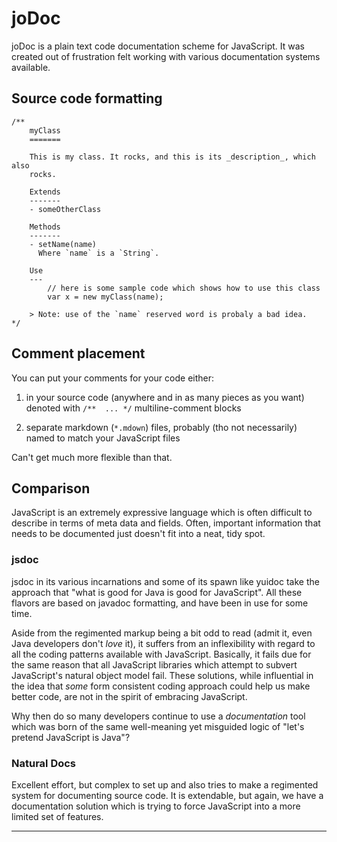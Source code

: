 joDoc
=====

joDoc is a plain text code documentation scheme for JavaScript. It was created out of
frustration felt working with various documentation systems available.

Source code formatting
----------------------

	/**
		myClass
		=======
		
		This is my class. It rocks, and this is its _description_, which also
		rocks.
		
		Extends
		-------
		- someOtherClass
		
		Methods
		-------
		- setName(name)
		  Where `name` is a `String`.
		
		Use
		---
			// here is some sample code which shows how to use this class
			var x = new myClass(name);
		
		> Note: use of the `name` reserved word is probaly a bad idea.
	*/

Comment placement
-----------------

You can put your comments for your code either:

1. in your source code (anywhere and in as many pieces as you want) denoted with
   `/**  ... */` multiline-comment blocks

2. separate markdown (`*.mdown`) files, probably (tho not necessarily) named to
   match your JavaScript files

Can't get much more flexible than that.

Comparison
----------

JavaScript is an extremely expressive language which is often difficult to describe in
terms of meta data and fields. Often, important information that needs to be documented
just doesn't fit into a neat, tidy spot.

### jsdoc

jsdoc in its various incarnations and some of its spawn like yuidoc take the approach
that "what is good for Java is good for JavaScript". All these flavors are based on
javadoc formatting, and have been in use for some time.

Aside from the regimented markup being a bit odd to read (admit it, even Java developers
don't _love_ it), it suffers from an inflexibility with regard to all the coding
patterns available with JavaScript. Basically, it fails due for the same reason that all
JavaScript libraries which attempt to subvert JavaScript's natural object model fail.
These solutions, while influential in the idea that _some_ form consistent coding
approach could help us make better code, are not in the spirit of embracing JavaScript.

Why then do so many developers continue to use a _documentation_ tool which was born
of the same well-meaning yet misguided logic of "let's pretend JavaScript is Java"?

### Natural Docs

Excellent effort, but complex to set up and also tries to make a regimented system for
documenting source code. It is extendable, but again, we have a documentation solution
which is trying to force JavaScript into a more limited set of features.

- - -
